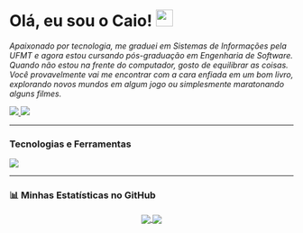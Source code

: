 # Olá, eu sou o Caio! <img src="https://raw.githubusercontent.com/MartinHeinz/MartinHeinz/master/wave.gif" width="30px">


<p align="left">
  <em>
    Apaixonado por tecnologia, me graduei em Sistemas de Informações pela UFMT e agora estou cursando pós-graduação em Engenharia de Software. Quando não estou na frente do computador, gosto de equilibrar as coisas. Você provavelmente vai me encontrar com a cara enfiada em um bom livro, explorando novos mundos em algum jogo ou simplesmente maratonando alguns filmes.
  </em>
</p>

<p align="left">
  <a 
    href="mailto:caiocvl@outlook.com" 
    alt="Email"
    >
     <img src="https://custom-icon-badges.demolab.com/badge/Email-424242?style=for-the-badge&logo=mail&logoColor=white" />
  </a>
  <a 
    href="https://www.linkedin.com/in/caiovalerio" 
    alt="LinkedIn"
    >
    <img src="https://custom-icon-badges.demolab.com/badge/LinkedIn-0A66C2?style=for-the-badge&logo=in&logoColor=white" />
  </a>
</p>

---
### Tecnologias e Ferramentas

<p align="left">
  <a href="https://skillicons.dev">
    <img src="https://skillicons.dev/icons?i=java,ts,spring,react,nextjs,tailwind,mongodb,postgres,git,docker,linux" /><br>
  </a>
</p>

---

### 📊 Minhas Estatísticas no GitHub

<p align="center">
  <a href="https://github.com/anuraghazra/github-readme-stats">
    <img align="center" src="https://github-readme-stats.vercel.app/api?username=caiocvalerio&show_icons=true&theme=radical&include_all_commits=true&count_private=true"/>
  </a>
  <a href="https://github.com/anuraghazra/convoychat">
    <img align="center" src="https://github-readme-stats.vercel.app/api/top-langs/?username=caiocvalerio&layout=compact&langs_count=7&theme=radical"/>
  </a>
</p>
